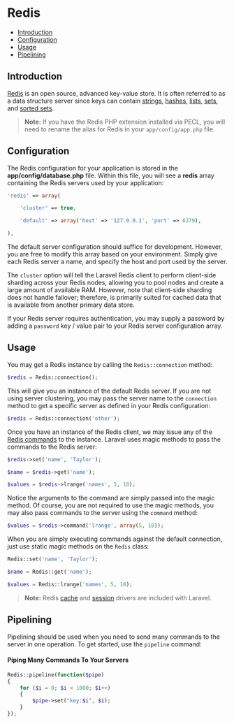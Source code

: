 # Redis

- [Introduction](#introduction)
- [Configuration](#configuration)
- [Usage](#usage)
- [Pipelining](#pipelining)

<a name="introduction"></a>
## Introduction

[Redis](http://redis.io) is an open source, advanced key-value store. It is often referred to as a data structure server since keys can contain [strings](http://redis.io/topics/data-types#strings), [hashes](http://redis.io/topics/data-types#hashes), [lists](http://redis.io/topics/data-types#lists), [sets](http://redis.io/topics/data-types#sets), and [sorted sets](http://redis.io/topics/data-types#sorted-sets).

> **Note:** If you have the Redis PHP extension installed via PECL, you will need to rename the alias for Redis in your `app/config/app.php` file.

<a name="configuration"></a>
## Configuration

The Redis configuration for your application is stored in the **app/config/database.php** file. Within this file, you will see a **redis** array containing the Redis servers used by your application:

```php
'redis' => array(

	'cluster' => true,

	'default' => array('host' => '127.0.0.1', 'port' => 6379),

),
```

The default server configuration should suffice for development. However, you are free to modify this array based on your environment. Simply give each Redis server a name, and specify the host and port used by the server.

The `cluster` option will tell the Laravel Redis client to perform client-side sharding across your Redis nodes, allowing you to pool nodes and create a large amount of available RAM. However, note that client-side sharding does not handle failover; therefore, is primarily suited for cached data that is available from another primary data store.

If your Redis server requires authentication, you may supply a password by adding a `password` key / value pair to your Redis server configuration array.

<a name="usage"></a>
## Usage

You may get a Redis instance by calling the `Redis::connection` method:

```php
$redis = Redis::connection();
```

This will give you an instance of the default Redis server. If you are not using server clustering, you may pass the server name to the `connection` method to get a specific server as defined in your Redis configuration:

```php
$redis = Redis::connection('other');
```

Once you have an instance of the Redis client, we may issue any of the [Redis commands](http://redis.io/commands) to the instance. Laravel uses magic methods to pass the commands to the Redis server:

```php
$redis->set('name', 'Taylor');

$name = $redis->get('name');

$values = $redis->lrange('names', 5, 10);
```

Notice the arguments to the command are simply passed into the magic method. Of course, you are not required to use the magic methods, you may also pass commands to the server using the `command` method:

```php
$values = $redis->command('lrange', array(5, 10));
```

When you are simply executing commands against the default connection, just use static magic methods on the `Redis` class:

```php
Redis::set('name', 'Taylor');

$name = Redis::get('name');

$values = Redis::lrange('names', 5, 10);
```

> **Note:** Redis [cache](/docs/cache) and [session](/docs/session) drivers are included with Laravel.

<a name="pipelining"></a>
## Pipelining

Pipelining should be used when you need to send many commands to the server in one operation. To get started, use the `pipeline` command:

#### Piping Many Commands To Your Servers

```php
Redis::pipeline(function($pipe)
{
	for ($i = 0; $i < 1000; $i++)
	{
		$pipe->set("key:$i", $i);
	}
});
```
